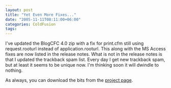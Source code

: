 ```yaml
---
layout: post
title: "Yet Even More Fixes..."
date: "2005-11-11T08:11:00+06:00"
categories: ColdFusion 
tags: 
---
```


I've updated the BlogCFC 4.0 zip with a fix for print.cfm still using request.rooturl instead of application.rooturl. This along with the MS Access fixes are now listed in the release notes. What is not in the release notes is that I updated the trackback spam list. Every day I get new trackback spam, but at least it seems to be unique now. I'm thinking soon it will dwindle to nothing. 

As always, you can download the bits from the <a href="http://ray.camdenfamily.com/projects/blogcfc">project page</a>.